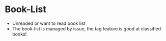 # Book-List
* Unreaded or want to read book list
* The book-list is managed by issue, the tag feature is good at classified books!
